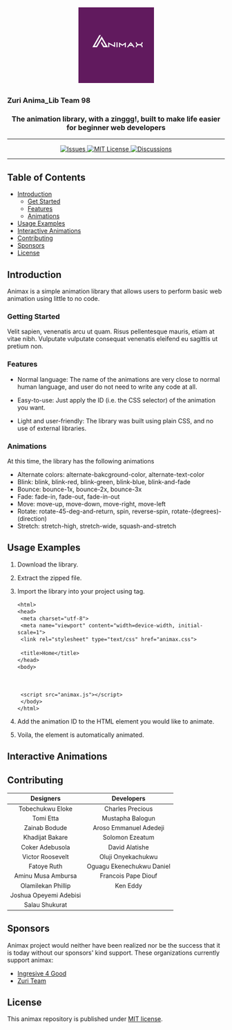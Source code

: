 <h1 align="center">
    <a href="https://animax.com"><img src="https://raw.githubusercontent.com/emarc99/Huddle-Landing-Page/main/images/animax.js.jpeg" width="175px" alt="< animax.js >"></a>
</h1>

### Zuri Anima_Lib Team 98

<h3 align="center">The animation library, with a zinggg!, built to make life easier for beginner web developers
</h3>

---

<p align="center">
 <a href="#contributing">
   <img src="https://img.shields.io/github/issues/zuri-training/anima_lib_team98" alt="Issues">
 </a>
 <a href="https://github.com/cdnjs/animax/blob/master/LICENSE">
  <img src="https://img.shields.io/badge/License-MIT-brightgreen.svg?style=flat-square" alt="MIT License">
 </a>
 <a href="https://github.com/animaxjs/discussions">
  <img src="https://img.shields.io/badge/GitHub-Discussions-brightgreen.svg?style=flat-square" alt="Discussions">
 </a>
</p>

---

## Table of Contents

* [Introduction](#introduction)
  * [Get Started](#getting-started)
  * [Features](#features)
  * [Animations](#animations)
* [Usage Examples](#usage-examples)
* [Interactive Animations](#interactive-animations)
* [Contributing](#contributing)
* [Sponsors](#sponsors)
* [License](#license)

## Introduction

Animax is a simple animation library that allows users to perform basic web animation using little to no code.

### Getting Started

Velit sapien, venenatis arcu ut quam. Risus pellentesque mauris, etiam at vitae nibh. Vulputate vulputate consequat venenatis eleifend eu sagittis ut pretium non.

### Features

- Normal language: The name of the animations are very close to normal human language, and user do not need to write any code at all.

- Easy-to-use: Just apply the ID (i.e. the CSS selector) of the animation you want.

- Light and user-friendly: The library was built using plain CSS, and no use of external libraries.

### Animations

At this time, the library has the following animations
- Alternate colors: alternate-bakcground-color, alternate-text-color
- Blink: blink, blink-red, blink-green, blink-blue, blink-and-fade
- Bounce: bounce-1x, bounce-2x, bounce-3x
- Fade: fade-in, fade-out, fade-in-out
- Move: move-up, move-down, move-right, move-left
- Rotate: rotate-45-deg-and-return, spin, reverse-spin, rotate-(degrees)-(direction)
- Stretch: stretch-high, stretch-wide, squash-and-stretch

## Usage Examples

1. Download the library.
2. Extract the zipped file.
3. Import the library into your project using <link> tag. 
   
   ```
   <html>
   <head>
    <meta charset="utf-8">
    <meta name="viewport" content="width=device-width, initial-scale=1">
    <link rel="stylesheet" type="text/css" href="animax.css">
    
    <title>Home</title>
   </head>
   <body>
   
   
   
    <script src="animax.js"></script>
    </body>
   </html>
   ```

4. Add the animation ID to the HTML element you would like to animate.
5. Voila, the element is automatically animated.


## Interactive Animations


## Contributing


|      Designers     |     Developers    | 
|         :---:      |       :----:      |
|  Tobechukwu Eloke  | Charles Precious  |
|     Tomi Etta      | Mustapha Balogun  |
|  Zainab Bodude     |  Aroso Emmanuel Adedeji |
|   Khadijat Bakare  |    Solomon Ezeatum |
|   Coker Adebusola  |   David Alatishe   |
|   Victor Roosevelt |  Oluji Onyekachukwu |
|     Fatoye Ruth    | Oguagu Ekenechukwu Daniel  |
| Aminu Musa Ambursa | Francois Pape Diouf  |
| Olamilekan Phillip |  Ken Eddy |
| Joshua Opeyemi Adebisi |  
| Salau Shukurat |  

## Sponsors

Animax project would neither have been realized nor be the success that it is today without our sponsors' kind support. These organizations currently support animax:

* [Ingresive 4 Good](https://ingressive.org/)
* [Zuri Team](https://training.zuri.team)

## License

This animax repository is published under [MIT license](LICENSE).

